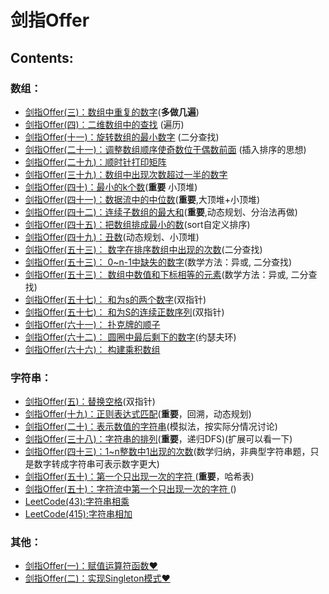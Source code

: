 # 剑指Offer

## **Contents:**
### 数组：

* [剑指Offer(三)：数组中重复的数字](./DuplicationInArray/README.md)(**多做几遍**)
* [剑指Offer(四)：二维数组中的查找](./FindInPartiallySortedMatrix/README.md) (遍历)
* [剑指Offer(十一)：旋转数组的最小数字](./MinNumberInRotatedArray/README.md) (二分查找)
* [剑指Offer(二十一)：调整数组顺序使奇数位于偶数前面](./ReorderArray/README.md) (插入排序的思想)
* [剑指Offer(二十九)：顺时针打印矩阵](./PrintMatrix/README.md)
* [剑指Offer(三十九)：数组中出现次数超过一半的数字](./MoreThanHalfNumber/README.md)
* [剑指Offer(四十)：最小的k个数](./KLeastNumbers/README.md)(**重要** 小顶堆)
* [剑指Offer(四十一)：数据流中的中位数](./StreamMedian/README.md)(**重要**,大顶堆+小顶堆)
* [剑指Offer(四十二)：连续子数组的最大和](./GreatestSumOfSubarrays/README.md)(**重要**,动态规划、分治法再做)
* [剑指Offer(四十五)：把数组排成最小的数](./SortArrayForMinNumber/README.md)(sort自定义排序)
* [剑指Offer(四十九)：丑数](./UglyNumber/README.md)(动态规划、小顶堆)
* [剑指Offer(五十三)： 数字在排序数组中出现的次数](./NumberOfK/README.md)(二分查找)
* [剑指Offer(五十三)： 0~n-1中缺失的数字](./MissingNumber/README.md)(数学方法：异或, 二分查找)
* [剑指Offer(五十三)： 数组中数值和下标相等的元素](./IntegerIdenticalToIndex/README.md)(数学方法：异或, 二分查找)
* [剑指Offer(五十七)： 和为s的两个数字](./TwoNumbersWithSum/README.md)(双指针)
* [剑指Offer(五十七)： 和为S的连续正数序列](./ContinuousSquenceWithSum/README.md)(双指针)
* [剑指Offer(六十一)： 扑克牌的顺子](./ContinousCards/README.md)
* [剑指Offer(六十二)： 圆圈中最后剩下的数字](./LastNumberInCircle/README.md)(约瑟夫环)
* [剑指Offer(六十六)： 构建乘积数组](./ConstuctArray/README.md)

### 字符串：
* [剑指Offer(五)：替换空格](./ReplaceSpaces/README.md)(双指针)
* [剑指Offer(十九)：正则表达式匹配](./RegularExpressionsMatching/README.md)(**重要**，回溯，动态规划)
* [剑指Offer(二十)：表示数值的字符串](./NumericStrings/README.md)(模拟法，按实际分情况讨论)
* [剑指Offer(三十八)：字符串的排列](./StringPermutation/README.md)(**重要**，递归DFS)(扩展可以看一下)
* [剑指Offer(四十三)：1~n整数中1出现的次数](./NumberOf1/README.md)(数学归纳，非典型字符串题，只是数字转成字符串可表示数字更大)
* [剑指Offer(五十)：第一个只出现一次的字符 ](./FirstNotRepeatingChar/README.md)(**重要**，哈希表)
* [剑指Offer(五十)：字符流中第一个只出现一次的字符 ](./FirstCharacterInStream/README.md)()
* [LeetCode(43):字符串相乘](https://github.com/bryceustc/LeetCode_Note/blob/master/cpp/Multiply-Strings/README.md)
* [LeetCode(415):字符串相加](https://github.com/bryceustc/LeetCode_Note/blob/master/cpp/Add-Strings/README.md)
### 其他：
* [剑指Offer(一)：赋值运算符函数&hearts;](./CMyString/README.md)
* [剑指Offer(二)：实现Singleton模式&hearts;](./Singleton/README.md) 
